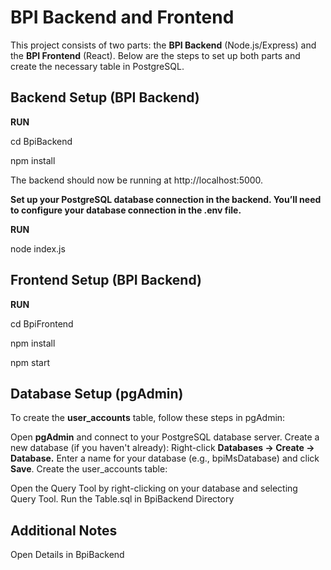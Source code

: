 # BPI Backend and Frontend

This project consists of two parts: the **BPI Backend** (Node.js/Express) and the **BPI Frontend** (React). Below are the steps to set up both parts and create the necessary table in PostgreSQL.


## Backend Setup (BPI Backend)

**RUN**

cd BpiBackend

npm install

The backend should now be running at http://localhost:5000.


**Set up your PostgreSQL database connection in the backend. You’ll need to configure your database connection in the .env file.** 

**RUN**

node index.js


## Frontend Setup (BPI Backend)
**RUN**

cd BpiFrontend

npm install

npm start


## Database Setup (pgAdmin)
To create the **user_accounts** table, follow these steps in pgAdmin:

Open **pgAdmin** and connect to your PostgreSQL database server.
Create a new database (if you haven't already):
Right-click **Databases → Create → Database.**
Enter a name for your database (e.g., bpiMsDatabase) and click **Save**.
Create the user_accounts table:

Open the Query Tool by right-clicking on your database and selecting Query Tool.
Run the Table.sql in BpiBackend Directory


## Additional Notes

Open Details in BpiBackend 

